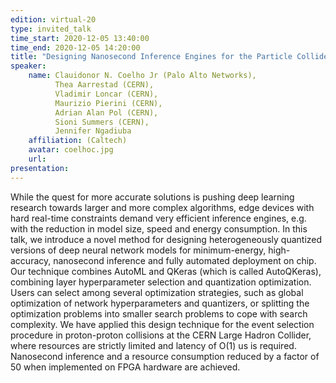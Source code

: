 ```yaml
---
edition: virtual-20
type: invited_talk
time_start: 2020-12-05 13:40:00
time_end: 2020-12-05 14:20:00
title: "Designing Nanosecond Inference Engines for the Particle Collider"
speaker:
    name: Clauidonor N. Coelho Jr (Palo Alto Networks),
          Thea Aarrestad (CERN),
          Vladimir Loncar (CERN),
          Maurizio Pierini (CERN),
          Adrian Alan Pol (CERN),
          Sioni Summers (CERN),
          Jennifer Ngadiuba 
    affiliation: (Caltech)
    avatar: coelhoc.jpg
    url: 
presentation: 
---
```

While the quest for more accurate solutions is pushing deep learning research towards larger and more complex algorithms, edge devices with hard real-time constraints demand very efficient inference engines, e.g. with the reduction in model size, speed and energy consumption.  In this talk, we introduce a novel method for designing heterogeneously quantized versions of deep neural network models for minimum-energy, high-accuracy, nanosecond inference and fully automated deployment on chip. Our technique combines AutoML and QKeras (which is called AutoQKeras), combining layer hyperparameter selection and quantization optimization.  Users can select among several optimization strategies, such as global optimization of network hyperparameters and quantizers, or splitting the optimization problems into smaller search problems to cope with search complexity. We have applied this design technique for the event selection procedure in proton-proton collisions at the CERN Large Hadron Collider, where resources are strictly limited and latency of O(1) us is required. Nanosecond inference and a resource consumption reduced by a factor of 50 when implemented on FPGA hardware are achieved.  

 
